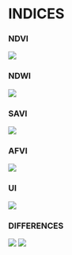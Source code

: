 # INDICES
### NDVI 
![](https://github.com/MohammadMahdiOmid/Virtual-Irrigation/blob/master/Image_processing/indices/images/NDVI.png)
### NDWI
![](https://github.com/MohammadMahdiOmid/Virtual-Irrigation/blob/master/Image_processing/indices/images/NDWI.png)
### SAVI 
![](https://github.com/MohammadMahdiOmid/Virtual-Irrigation/blob/master/Image_processing/indices/images/SAVI.png)
### AFVI 
![](https://github.com/MohammadMahdiOmid/Virtual-Irrigation/blob/master/Image_processing/indices/images/AFVI.png)
### UI 
![](https://github.com/MohammadMahdiOmid/Virtual-Irrigation/blob/master/Image_processing/indices/images/UI.png)
### DIFFERENCES
![](https://github.com/MohammadMahdiOmid/Virtual-Irrigation/blob/master/Image_processing/indices/images/All.png)
![](https://github.com/MohammadMahdiOmid/Virtual-Irrigation/blob/master/Image_processing/indices/images/All2.png)
